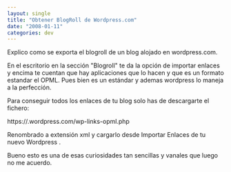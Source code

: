 ```yaml
---
layout: single
title: "Obtener BlogRoll de Wordpress.com"
date: "2008-01-11"
categories: dev
---
```


Explico como se exporta el blogroll de un blog alojado en wordpress.com.

En el escritorio en la sección "Blogroll" te da la opción de importar enlaces y encima te cuentan que hay aplicaciones que lo hacen y que es un formato estandar el OPML. Pues bien es un estándar y ademas wordpress lo maneja a la perfección.

Para conseguir todos los enlaces de tu blog solo has de descargarte el fichero:

https://<tu cuenta>.wordpress.com/wp-links-opml.php

Renombrado a extensión xml y cargarlo desde Importar Enlaces de tu nuevo Wordpress .

Bueno esto es una de esas curiosidades tan sencillas y vanales que luego no me acuerdo.
